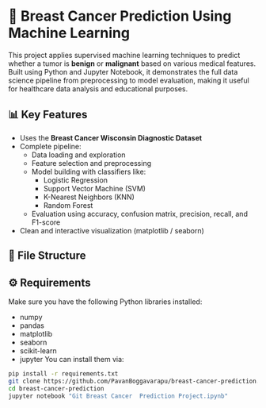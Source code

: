 # 🧠 Breast Cancer Prediction Using Machine Learning

This project applies supervised machine learning techniques to predict whether a tumor is **benign** or **malignant** based on various medical features. Built using Python and Jupyter Notebook, it demonstrates the full data science pipeline from preprocessing to model evaluation, making it useful for healthcare data analysis and educational purposes.
## 📊 Key Features
- Uses the **Breast Cancer Wisconsin Diagnostic Dataset**
- Complete pipeline:
  - Data loading and exploration
  - Feature selection and preprocessing
  - Model building with classifiers like:
    - Logistic Regression
    - Support Vector Machine (SVM)
    - K-Nearest Neighbors (KNN)
    - Random Forest
  - Evaluation using accuracy, confusion matrix, precision, recall, and F1-score
- Clean and interactive visualization (matplotlib / seaborn)
## 📁 File Structure
## ⚙️ Requirements
Make sure you have the following Python libraries installed:
- numpy
- pandas
- matplotlib
- seaborn
- scikit-learn
- jupyter
You can install them via:
```bash
pip install -r requirements.txt
git clone https://github.com/PavanBoggavarapu/breast-cancer-prediction.git
cd breast-cancer-prediction
jupyter notebook "Git Breast Cancer  Prediction Project.ipynb"
